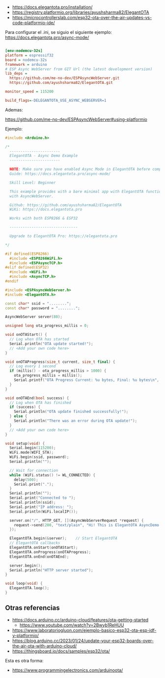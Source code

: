 

* https://docs.elegantota.pro/installation/
* https://registry.platformio.org/libraries/ayushsharma82/ElegantOTA
* https://microcontrollerslab.com/esp32-ota-over-the-air-updates-vs-code-platformio-ide/

Para configurar el .ini, se siguio el siguiente ejemplo: https://docs.elegantota.pro/async-mode/


```ini

[env:nodemcu-32s]
platform = espressif32
board = nodemcu-32s
framework = arduino
# ESP Async WebServer from GIT Url (the latest development version)
lib_deps = 
  https://github.com/me-no-dev/ESPAsyncWebServer.git
  https://github.com/ayushsharma82/ElegantOTA.git

monitor_speed = 115200

build_flags=-DELEGANTOTA_USE_ASYNC_WEBSERVER=1
```

Ademas:

https://github.com/me-no-dev/ESPAsyncWebServer#using-platformio

Ejemplo: 

```cpp
#include <Arduino.h>

/*
  -----------------------
  ElegantOTA - Async Demo Example
  -----------------------

  NOTE: Make sure you have enabled Async Mode in ElegantOTA before compiling this example!
  Guide: https://docs.elegantota.pro/async-mode/

  Skill Level: Beginner

  This example provides with a bare minimal app with ElegantOTA functionality which works
  with AsyncWebServer.

  Github: https://github.com/ayushsharma82/ElegantOTA
  WiKi: https://docs.elegantota.pro

  Works with both ESP8266 & ESP32

  -------------------------------

  Upgrade to ElegantOTA Pro: https://elegantota.pro

*/

#if defined(ESP8266)
  #include <ESP8266WiFi.h>
  #include <ESPAsyncTCP.h>
#elif defined(ESP32)
  #include <WiFi.h>
  #include <AsyncTCP.h>
#endif

#include <ESPAsyncWebServer.h>
#include <ElegantOTA.h>

const char* ssid = "........";
const char* password = "........";

AsyncWebServer server(80);

unsigned long ota_progress_millis = 0;

void onOTAStart() {
  // Log when OTA has started
  Serial.println("OTA update started!");
  // <Add your own code here>
}

void onOTAProgress(size_t current, size_t final) {
  // Log every 1 second
  if (millis() - ota_progress_millis > 1000) {
    ota_progress_millis = millis();
    Serial.printf("OTA Progress Current: %u bytes, Final: %u bytes\n", current, final);
  }
}

void onOTAEnd(bool success) {
  // Log when OTA has finished
  if (success) {
    Serial.println("OTA update finished successfully!");
  } else {
    Serial.println("There was an error during OTA update!");
  }
  // <Add your own code here>
}

void setup(void) {
  Serial.begin(115200);
  WiFi.mode(WIFI_STA);
  WiFi.begin(ssid, password);
  Serial.println("");

  // Wait for connection
  while (WiFi.status() != WL_CONNECTED) {
    delay(500);
    Serial.print(".");
  }
  Serial.println("");
  Serial.print("Connected to ");
  Serial.println(ssid);
  Serial.print("IP address: ");
  Serial.println(WiFi.localIP());

  server.on("/", HTTP_GET, [](AsyncWebServerRequest *request) {
    request->send(200, "text/plain", "Hi! This is ElegantOTA AsyncDemo.");
  });

  ElegantOTA.begin(&server);    // Start ElegantOTA
  // ElegantOTA callbacks
  ElegantOTA.onStart(onOTAStart);
  ElegantOTA.onProgress(onOTAProgress);
  ElegantOTA.onEnd(onOTAEnd);

  server.begin();
  Serial.println("HTTP server started");
}

void loop(void) {
  ElegantOTA.loop();
}
```

## Otras referencias

* https://docs.arduino.cc/arduino-cloud/features/ota-getting-started
  * https://www.youtube.com/watch?v=2Bwyb1ReHUU
* https://www.laboratoriogluon.com/ejemplo-basico-esp32-ota-esp-idf-y-platformio/
* https://blog.arduino.cc/2023/01/24/update-your-esp32-boards-over-the-air-ota-with-arduino-cloud/
* https://thingsboard.io/docs/samples/esp32/ota/

Esta es otra forma:

* https://www.programmingelectronics.com/arduinoota/ 